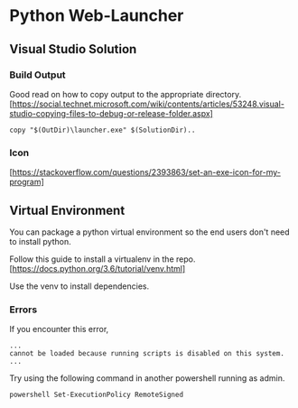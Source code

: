 # Python Web-Launcher

## Visual Studio Solution

### Build Output

Good read on how to copy output to the appropriate directory. [https://social.technet.microsoft.com/wiki/contents/articles/53248.visual-studio-copying-files-to-debug-or-release-folder.aspx]

```
copy "$(OutDir)\launcher.exe" $(SolutionDir)..
```
### Icon

[https://stackoverflow.com/questions/2393863/set-an-exe-icon-for-my-program]

## Virtual Environment

You can package a python virtual environment so the end users don't need to install python.

Follow this guide to install a virtualenv in the repo. [https://docs.python.org/3.6/tutorial/venv.html]

Use the venv to install dependencies.

### Errors
If you encounter this error,

```
...
cannot be loaded because running scripts is disabled on this system.
...
```

Try using the following command in another powershell running as admin. 

```
powershell Set-ExecutionPolicy RemoteSigned
```